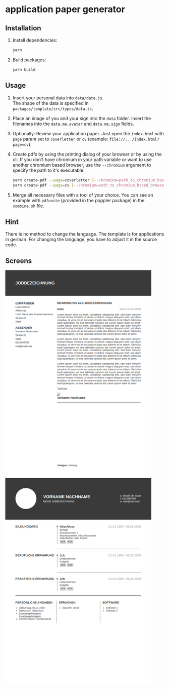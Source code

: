 # application paper generator

## Installation
1. Install dependencies:
    ```sh
    yarn
    ```

1. Build packages:
    ```sh
    yarn build
    ```

## Usage
1. Insert your personal data into `data/data.js`.  
The shape of the data is specified in `packages/template/src/types/data.ts`.

1. Place an image of you and your sign into the `data` folder. Insert the filenames into the `data.me.avatar` and `data.me.sign` fields.

1. Optionally: Review your application paper. Just open the `index.html` with `page` param set to `coverletter` or `cv` (example: `file://.../index.html?page=cv`).

1. Create pdfs by using the printing dialog of your browser or by using the cli.
    If you don't have chromium in your path variable or want to use another chromium based browser, use the `--chromium` argument to specify the path to it's executable:
    ```sh
    yarn create-pdf --page=coverletter [--chromium=path_to_chromium_based_browser]
    yarn create-pdf --page=cv [--chromium=path_to_chromium_based_browser]
    ```

1. Merge all necessary files with a tool of your choice. You can see an example with `pdfunite` (provided in the poppler package) in the `combine.sh` file.

## Hint
There is no method to change the language. The template is for applications in german. For changing the language, you have to adjust it in the source code.

## Screens
![coverletter](coverletter.png)
![cv](cv.png)